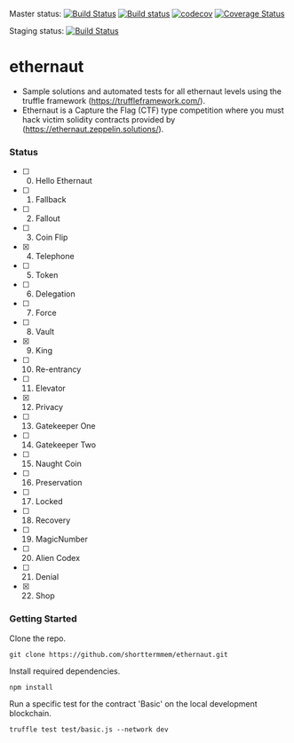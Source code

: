 Master status:
[![Build Status](https://travis-ci.org/shorttermmem/ethernaut.svg?branch=master)](https://travis-ci.org/shorttermmem/ethernaut)
[![Build status](https://ci.appveyor.com/api/projects/status/el8km2bitpexanl0?svg=true)](https://ci.appveyor.com/project/shorttermmem/ethernaut)
[![codecov](https://codecov.io/gh/shorttermmem/ethernaut/branch/master/graph/badge.svg)](https://codecov.io/gh/shorttermmem/ethernaut)
[![Coverage Status](https://coveralls.io/repos/github/shorttermmem/ethernaut/badge.svg?branch=master)](https://coveralls.io/github/shorttermmem/ethernaut?branch=master)

Staging status:
[![Build Status](https://travis-ci.org/shorttermmem/ethernaut.svg?branch=staging)](https://travis-ci.org/shorttermmem/ethernaut)

# ethernaut
- Sample solutions and automated tests for all ethernaut levels using the truffle framework (https://truffleframework.com/). 
- Ethernaut is a Capture the Flag (CTF) type competition where you must hack victim solidity contracts provided by (https://ethernaut.zeppelin.solutions/).
### Status
- [ ] 0. Hello Ethernaut
- [ ] 1. Fallback
- [ ] 2. Fallout
- [ ] 3. Coin Flip
- [x] 4. Telephone
- [ ] 5. Token
- [ ] 6. Delegation
- [ ] 7. Force
- [ ] 8. Vault
- [x] 9. King
- [ ] 10. Re-entrancy
- [ ] 11. Elevator
- [x] 12. Privacy
- [ ] 13. Gatekeeper One
- [ ] 14. Gatekeeper Two
- [ ] 15. Naught Coin
- [ ] 16. Preservation
- [ ] 17. Locked
- [ ] 18. Recovery
- [ ] 19. MagicNumber
- [ ] 20. Alien Codex
- [ ] 21. Denial
- [x] 22. Shop

### Getting Started
Clone the repo.

`git clone https://github.com/shorttermmem/ethernaut.git`

Install required dependencies.

`npm install`

Run a specific test for the contract 'Basic' on the local development blockchain.

`truffle test test/basic.js --network dev`
